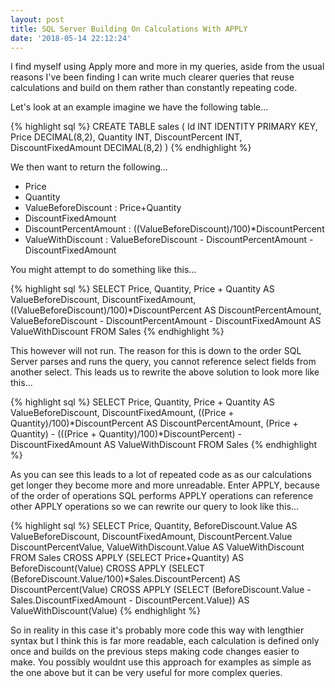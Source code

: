 ```yaml
---
layout: post
title: SQL Server Building On Calculations With APPLY
date: '2018-05-14 22:12:24'
---
```

I find myself using Apply more and more in my queries, aside from the usual reasons I've been finding I can write much clearer queries that reuse calculations and build on them rather than constantly repeating code.

Let's look at an example imagine we have the following table...

{% highlight sql %}
CREATE TABLE sales
(
    Id INT IDENTITY PRIMARY KEY,
    Price DECIMAL(8,2),
    Quantity INT,
    DiscountPercent INT,
    DiscountFixedAmount DECIMAL(8,2)
)
{% endhighlight %}

We then want to return the following...

- Price
- Quantity
- ValueBeforeDiscount : Price+Quantity
- DiscountFixedAmount
- DiscountPercentAmount : ((ValueBeforeDiscount)/100)*DiscountPercent
- ValueWithDiscount : ValueBeforeDiscount - DiscountPercentAmount - DiscountFixedAmount

You might attempt to do something like this...

{% highlight sql %}
SELECT
    Price,
    Quantity,
    Price + Quantity AS ValueBeforeDiscount,
    DiscountFixedAmount,
    ((ValueBeforeDiscount)/100)*DiscountPercent AS DiscountPercentAmount,
    ValueBeforeDiscount - DiscountPercentAmount - DiscountFixedAmount AS ValueWithDiscount
FROM
    Sales
{% endhighlight %}

This however will not run. The reason for this is down to the order SQL Server parses and runs the query, you cannot reference select fields from another select. This leads us to rewrite the above solution to look more like this...

{% highlight sql %}
SELECT
    Price,
    Quantity,
    Price + Quantity AS ValueBeforeDiscount,
    DiscountFixedAmount,
    ((Price + Quantity)/100)*DiscountPercent AS DiscountPercentAmount,
    (Price + Quantity)
      - (((Price + Quantity)/100)*DiscountPercent)
      - DiscountFixedAmount
   AS ValueWithDiscount
FROM
    Sales
{% endhighlight %}

As you can see this leads to a lot of repeated code as as our calculations get longer they become more and more unreadable. Enter APPLY, because of the order of operations SQL performs APPLY operations can reference other APPLY operations so we can rewrite our query to look like this...

{% highlight sql %}
SELECT
    Price,
    Quantity,
    BeforeDiscount.Value AS ValueBeforeDiscount,
    DiscountFixedAmount,
    DiscountPercent.Value DiscountPercentValue,
    ValueWithDiscount.Value AS ValueWithDiscount
FROM
    Sales
    CROSS APPLY (SELECT Price+Quantity) AS BeforeDiscount(Value)
    CROSS APPLY (SELECT (BeforeDiscount.Value/100)*Sales.DiscountPercent) AS DiscountPercent(Value)
    CROSS APPLY (SELECT (BeforeDiscount.Value - Sales.DiscountFixedAmount - DiscountPercent.Value)) 
      AS ValueWithDiscount(Value)
{% endhighlight %}

So in reality in this case it's probably more code this way with lengthier syntax but I think this is far more readable,  each calculation is defined only once and builds on the previous steps making code changes easier to make. You possibly wouldnt use this approach for examples as simple as the one above but it can be very useful for more complex queries.